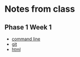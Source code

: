 # Notes from class

## Phase 1 Week 1

- [command line](command-line.md)
- [git](git.md)
- [html](html.md)
